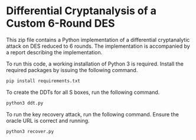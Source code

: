 # Differential Cryptanalysis of a Custom 6-Round DES

This zip file contains a Python implementation of a differential cryptanalytic
attack on DES reduced to 6 rounds. The implementation is accompanied by a report
describing the implementation.

To run this code, a working installation of Python 3 is required. Install the
required packages by issuing the following command.

```bash
pip install requirements.txt
```

To create the DDTs for all S boxes, run the following command.

```bash
python3 ddt.py
```

To run the key recovery attack, run the following command. Ensure the oracle URL
is correct and running.

```bash
python3 recover.py
```